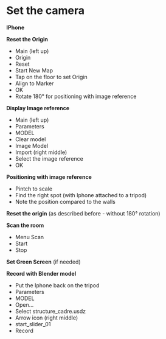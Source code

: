 # Set the camera

**IPhone**

**Reset the Origin**

* Main (left up)
* Origin
* Reset
* Start New Map
* Tap on the floor to set Origin
* Align to Marker
* OK
* Rotate 180° for positioning with image reference

**Display Image reference**

* Main (left up)
* Parameters
* MODEL
* Clear model
* Image Model
* Import (right middle)
* Select the image reference
* OK

**Positioning with image reference**

* Pintch to scale
* Find the right spot (with Iphone attached to a tripod)
* Note the position compared to the walls

**Reset the origin** (as described before - without 180° rotation)

**Scan the room**

* Menu Scan
* Start
* Stop

**Set Green Screen** (if needed)

**Record with Blender model**

* Put the Iphone back on the tripod
* Parameters
* MODEL
* Open...
* Select structure\_cadre.usdz
* Arrow icon (right middle)
* start\_slider\_01
* Record
